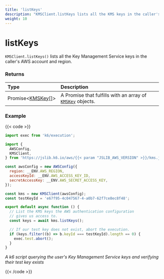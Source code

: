 ```yaml
---
title: 'listKeys'
description: "KMSClient.listKeys lists all the KMS keys in the caller's AWS account and region"
weight: 10
---
```


# listKeys

`KMSClient.listKeys()` lists all the Key Management Service keys in the caller's AWS account and region.

### Returns

| Type                                                                                                    | Description                                                                                                                                      |
| :------------------------------------------------------------------------------------------------------ | :----------------------------------------------------------------------------------------------------------------------------------------------- |
| Promise<[KMSKey[]](https://grafana.com/docs/k6/<K6_VERSION>/javascript-api/jslib/aws/kmsclient/kmskey)> | A Promise that fulfills with an array of [`KMSKey`](https://grafana.com/docs/k6/<K6_VERSION>/javascript-api/jslib/aws/kmsclient/kmskey) objects. |

### Example

{{< code >}}

```javascript
import exec from 'k6/execution';

import {
  AWSConfig,
  KMSClient,
} from 'https://jslib.k6.io/aws/{{< param "JSLIB_AWS_VERSION" >}}/kms.js';

const awsConfig = new AWSConfig({
  region: __ENV.AWS_REGION,
  accessKeyId: __ENV.AWS_ACCESS_KEY_ID,
  secretAccessKey: __ENV.AWS_SECRET_ACCESS_KEY,
});

const kms = new KMSClient(awsConfig);
const testKeyId = 'e67f95-4c047567-4-a0b7-62f7ce8ec8f48';

export default async function () {
  // List the KMS keys the AWS authentication configuration
  // gives us access to.
  const keys = await kms.listKeys();

  // If our test key does not exist, abort the execution.
  if (keys.filter((b) => b.keyId === testKeyId).length == 0) {
    exec.test.abort();
  }
}
```

_A k6 script querying the user's Key Management Service keys and verifying their test key exists_

{{< /code >}}
